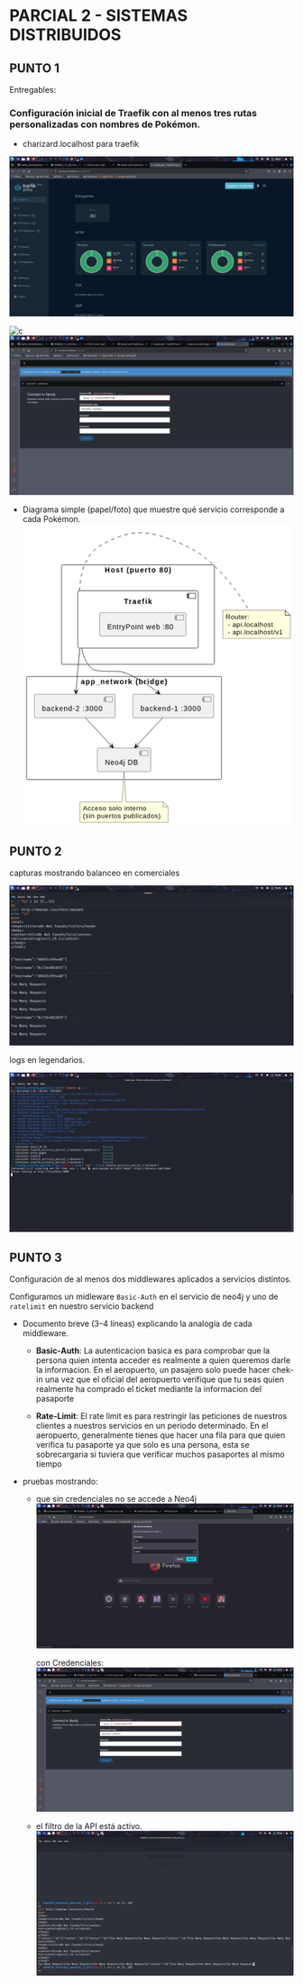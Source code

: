 # PARCIAL 2 - SISTEMAS DISTRIBUIDOS

## PUNTO 1

Entregables:

### Configuración inicial de Traefik con al menos tres rutas personalizadas con nombres de Pokémon.

- charizard.localhost para traefik

![c](img/cha.png)

![c](img/mewtwo.png)
![c](img/sno.png)

- Diagrama simple (papel/foto) que muestre qué servicio corresponde a cada Pokémon.
  ![c](img/diagram.png)

## PUNTO 2

capturas mostrando balanceo en comerciales

![c](img/balance-1.png)

logs en legendarios.

![c](img/legendario.png)

## PUNTO 3

Configuración de al menos dos middlewares aplicados a servicios distintos.

Configuramos un midleware `Basic-Auth` en el servicio de neo4j y uno de `ratelimit` en nuestro servicio backend

- Documento breve (3–4 líneas) explicando la analogía de cada middleware.

  - **Basic-Auth**: La autenticacion basica es para comprobar que la persona quien intenta acceder es realmente a quien queremos darle la informacion. En el aeropuerto, un pasajero solo puede hacer chek-in una vez que el oficial del aeropuerto verifique que tu seas quien realmente ha comprado el ticket mediante la informacion del pasaporte

  - **Rate-Limit**: El rate limit es para restringir las peticiones de nuestros clientes a nuestros servicios en un periodo determinado. En el aeropuerto, generalmente tienes que hacer una fila para que quien verifica tu pasaporte ya que solo es una persona, esta se sobrecargaria si tuviera que verificar muchos pasaportes al mismo tiempo

- pruebas mostrando:

  - que sin credenciales no se accede a Neo4j
    ![c](img/neon4j-a.png)

    con Credenciales:
    ![c](img/neo4j-credentials.png)

  - el filtro de la API está activo.
    ![c](img/3-limit.png)
